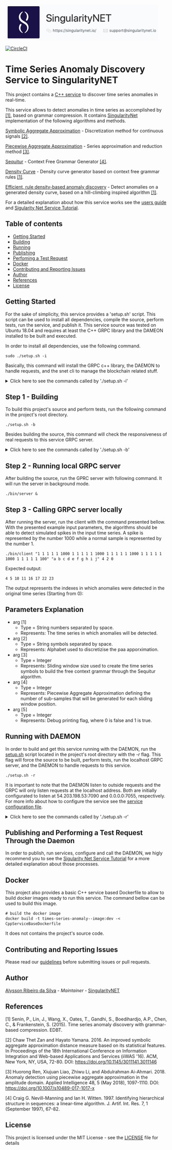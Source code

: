 ![singnetlogo](docs/assets/singnet-logo.jpg 'SingularityNET')

[author-home]: http://alysson.thegeneralsolution.com
[singularitynet-home]: https://www.singularitynet.io
[contribution-guidelines]: https://github.com/singnet/wiki/blob/master/guidelines/CONTRIBUTING.md
[cpp-tutorial]: https://github.com/singnet/wiki/tree/master/tutorials/howToWriteCPPService
[setup-script]: https://github.com/singnet/time-series-anomaly-discovery/blob/master/setup.sh
[service_confi_file]: https://github.com/singnet/time-series-anomaly-discovery/blob/master/service_conf

[sequitur_docs]: https://github.com/singnet/time-series-anomaly-discovery/blob/master/docs/sequitur.md
[sax_docs]: https://github.com/singnet/time-series-anomaly-discovery/blob/master/docs/sax.md
[paa_docs]: https://github.com/singnet/time-series-anomaly-discovery/blob/master/docs/paa.md
[densitycurve_docs]: https://github.com/singnet/time-series-anomaly-discovery/blob/master/docs/densitycurve.md
[erdb_docs]: https://github.com/singnet/time-series-anomaly-discovery/blob/master/docs/erdb.md
[users_guide]: https://github.com/singnet/time-series-anomaly-discovery/blob/master/docs/usersguide.md

[singnet_service_tutorial]:https://dev.singularitynet.io/tutorials/publish/

[![CircleCI](https://circleci.com/gh/singnet/time-series-anomaly-discovery.svg?style=svg)](https://circleci.com/gh/singnet/time-series-anomaly-discovery)

# Time Series Anomaly Discovery Service to SingularityNET

This project contains a [C++ service][cpp-tutorial] to discover time series anomalies in real-time.

This service allows to detect anomalies in time series as accomplished by [[1]](#anomalies_detection_general), based on grammar compression. It contains [SingularityNet][singularitynet-home] implementation of the following algorithms and methods.

[Symbolic Aggregate Approximation](#sax) - Discretization method for continuous signals [[2]](#sax).

[Piecewise Aggregate Approximation](#paa) - Series approximation and reduction method [[3]](#paa).

[Sequitur](#sequitur) - Context Free Grammar Generator [[4]](#sequitur).

[Density Curve](#anomalies_detection_general) - Density curve generator based on context free grammar rules [[1]](#anomalies_detection_general).

[Efficient, rule density-based anomaly discovery](#anomalies_detection_general) - Detect anomalies on a generated density curve, based on a hill-climbing inspired algorithm [[1]](#anomalies_detection_general).

For a detailed explanation about how this service works see the [users guide][users_guide] and [Sigularity Net Service Tutorial][singnet_service_tutorial].

## Table of contents

<!--ts-->
   * [Getting Started](#getting-started)
   * [Building](#building)
   * [Running](#running)
   * [Publishing](#publishing)
   * [Perfoming a Test Request](#performing-a-test-request)
   * [Docker](#docker)
   * [Contributing and Reporting Issues](#contributing-and-reporting-issues)
   * [Author](#author)
   * [References](#references)
   * [License](#license)
<!--te-->

## Getting Started

For the sake of simplicity, this service provides a 'setup.sh' script. This script can be used to install all dependencies, compile the source, perform tests, run the service, and publish it. This service source was tested on Ubuntu 18.04 and requires at least the C++ GRPC library and the DAMEON installed to be built and executed. 

In order to install all dependencies, use the following command.

```
sudo ./setup.sh -i
```

Basically, this command will install the GRPC c++ library, the DAEMON to handle requests, and the snet cli to manage the blockchain related stuff.

<details><summary>Click here to see the commands called by './setup.sh -i'</summary><p>
    
```
# update packages list
apt-get update;\

# try to install all recommended software
apt-get install -y nlohmann-json-dev build-essential autoconf libtool pkg-config \
                   libgflags-dev libgtest-dev clang libc++-dev git curl nano \
                   wget libudev-dev libusb-1.0-0-dev nodejs npm python3 python3-pip libboost-all-dev;\

# try upgrade pip
pip install --upgrade pip; \

# install GRPC library
cd /;\
git clone -b $(curl -L https://grpc.io/release) https://github.com/grpc/grpc; \
cd grpc; \
git submodule update --init; \
make; \
make install; \
cd third_party/protobuf; \
make install; \
cd /;\

# install snet daemon to call for services
mkdir snet-daemon; \
cd snet-daemon; \
wget -q https://github.com/singnet/snet-daemon/releases/download/v0.1.5/snet-daemon-v0.1.5-linux-amd64.tar.gz; \
tar -xvf snet-daemon-v0.1.5-linux-amd64.tar.gz; \
mv ./snet-daemon-v0.1.5-linux-amd64/snetd /usr/bin/snetd; \
cd ..; \
rm -rf snet-daemon; \

# install cli to handle services publishing and other related operations
cd /opt; \
git clone https://github.com/singnet/snet-cli; \
cd snet-cli; \
./scripts/blockchain install; \
pip3 install -e .; \
```
</p></details>

## Step 1 - Building

To build this project's source and perform tests, run the following command in the project's root directory.


```
./setup.sh -b
```

Besides building the source, this command will check the responsiveness of real requests to this service GRPC server.

<details><summary>Click here to see the commands called by './setup.sh -b'</summary><p>
    
```
# build source
make clean; make

# run tests
./bin/deployTests
```
</p></details>

## Step 2 - Running local GRPC server

After building the source, run the GPRC server with following command. It will run the server in background mode. 

```
./bin/server &
```

## Step 3 - Calling GRPC server locally

After running the server, run the client with the command presented bellow. With the presented example input parameters, the algorithms should be able to detect simulated spikes in the input time series. A spike is represented by the number 1000 while a normal sample is represented by the number 1.

```
./bin/client "1 1 1 1 1 1000 1 1 1 1 1 1000 1 1 1 1 1 1000 1 1 1 1 1 1000 1 1 1 1 1 100" "a b c d e f g h i j" 4 2 0
```

Expected output:

```
4 5 10 11 16 17 22 23
```

The output represents the indexes in which anomalies were detected in the original time series (Starting from 0):

## Parameters Explanation

* arg [1]
   * Type = String numbers separated by space.
   * Represents: The time series in which anomalies will be detected.
* arg [2]
   * Type = String symbols separated by space.
   * Represents: Alphabet used to discretizise the paa apporximation.
* arg [3]
   * Type = Integer
   * Represents: Sliding window size used to create the time series symbols to build the free context grammar through the Sequitur algorithm.
* arg [4]
   * Type = Integer
   * Represents: Piecewise Aggregate Approximation defining the number of sub-samples that will be generated for each sliding window position.
* arg [5]
   * Type = Integer
   * Represents: Debug printing flag, where 0 is false and 1 is true.

## Running with DAEMON

In order to build and get this service running with the DAEMON, run the [setup.sh][setup-script] script located in the project's root directory with the *-r* flag. This flag will force the source to be built, perform tests, run the localhost GRPC server, and the DAEMON to handle requests to this service.


```
./setup.sh -r
```

It is important to note that the DAEMON listen to outside requests and the GRPC will only listen requests at the localhost address. Both are initially configurated to listen at 54.203.198.53:7090 and 0.0.0.0:7055, respectively. For more info about how to configure the service see the [service configuration file][service_confi_file].

<details><summary>Click here to see the commands called by './setup.sh -r'</summary><p>
    
```
# create snet daemon snetd.config.json file
createDeamonConfig

# run daemon in background
snetd --config snetd.config.json &

# run the service local server in background
./bin/server &
```
</p></details>

## Publishing and Performing a Test Request Through the Daemon

In order to publish, run services, configure and call the DAEMON, we higly recommend you to see the [Sigularity Net Service Tutorial][singnet_service_tutorial] for a more detailed explanation about those processes.

## Docker
This project also provides a basic C++ service based Dockerfile to allow to build docker images ready to run this service. The command bellow can be used to build this image. 

```
# build the docker image
docker build -t times-series-anomaly--image:dev -< CppServiceBaseDockerfile
```

It does not contains the project's source code.

## Contributing and Reporting Issues

Please read our [guidelines][contribution-guidelines] before
submitting issues or pull requests. 

## Author

[Alysson Ribeiro da Silva][author-home] - *Maintainer* - [SingularityNET][singularitynet-home]

## References

<a name=anomalies_detection_general>[1]</a> Senin, P., Lin, J., Wang, X., Oates, T., Gandhi, S., Boedihardjo, A.P., Chen, C., & Frankenstein, S. (2015). Time series anomaly     discovery with grammar-based compression. EDBT.

<a name=sax>[2]</a> Chaw Thet Zan and Hayato Yamana. 2016. An improved symbolic aggregate approximation distance measure based on its statistical features. In Proceedings of the 18th International Conference on Information Integration and Web-based Applications and Services (iiWAS '16). ACM, New York, NY, USA, 72-80. DOI: https://doi.org/10.1145/3011141.3011146

<a name=paa>[3]</a> Huorong Ren, Xiujuan Liao, Zhiwu Li, and Abdulrahman Ai-Ahmari. 2018. Anomaly detection using piecewise aggregate approximation in the amplitude domain. Applied Intelligence 48, 5 (May 2018), 1097-1110. DOI: https://doi.org/10.1007/s10489-017-1017-x

<a name=sequitur>[4]</a> Craig G. Nevill-Manning and Ian H. Witten. 1997. Identifying hierarchical structure in sequences: a linear-time algorithm. J. Artif. Int. Res. 7, 1 (September 1997), 67-82.

## License

This project is licensed under the MIT License - see the [LICENSE](LICENSE) file for details
